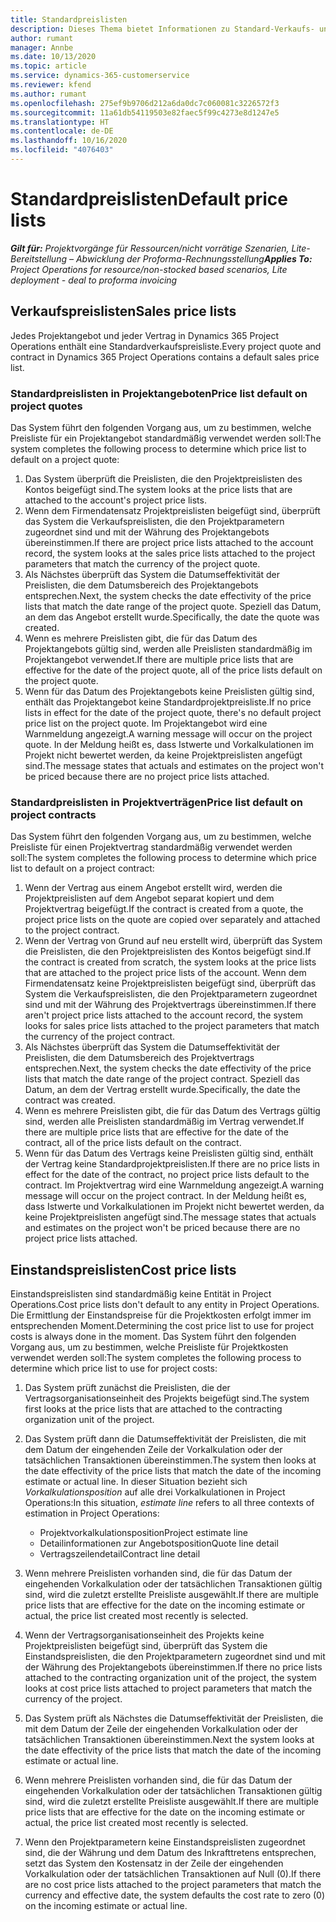 ```yaml
---
title: Standardpreislisten
description: Dieses Thema bietet Informationen zu Standard-Verkaufs- und Einstandspreislisten in Project Operations.
author: rumant
manager: Annbe
ms.date: 10/13/2020
ms.topic: article
ms.service: dynamics-365-customerservice
ms.reviewer: kfend
ms.author: rumant
ms.openlocfilehash: 275ef9b9706d212a6da0dc7c060081c3226572f3
ms.sourcegitcommit: 11a61db54119503e82faec5f99c4273e8d1247e5
ms.translationtype: HT
ms.contentlocale: de-DE
ms.lasthandoff: 10/16/2020
ms.locfileid: "4076403"
---
```

# <a name="default-price-lists"></a><span data-ttu-id="81e93-103">Standardpreislisten</span><span class="sxs-lookup"><span data-stu-id="81e93-103">Default price lists</span></span>

<span data-ttu-id="81e93-104">_**Gilt für:** Projektvorgänge für Ressourcen/nicht vorrätige Szenarien, Lite-Bereitstellung – Abwicklung der Proforma-Rechnungsstellung_</span><span class="sxs-lookup"><span data-stu-id="81e93-104">_**Applies To:** Project Operations for resource/non-stocked based scenarios, Lite deployment - deal to proforma invoicing_</span></span>

## <a name="sales-price-lists"></a><span data-ttu-id="81e93-105">Verkaufspreislisten</span><span class="sxs-lookup"><span data-stu-id="81e93-105">Sales price lists</span></span>

<span data-ttu-id="81e93-106">Jedes Projektangebot und jeder Vertrag in Dynamics 365 Project Operations enthält eine Standardverkaufspreisliste.</span><span class="sxs-lookup"><span data-stu-id="81e93-106">Every project quote and contract in Dynamics 365 Project Operations contains a default sales price list.</span></span> 

### <a name="price-list-default-on-project-quotes"></a><span data-ttu-id="81e93-107">Standardpreislisten in Projektangeboten</span><span class="sxs-lookup"><span data-stu-id="81e93-107">Price list default on project quotes</span></span>
<span data-ttu-id="81e93-108">Das System führt den folgenden Vorgang aus, um zu bestimmen, welche Preisliste für ein Projektangebot standardmäßig verwendet werden soll:</span><span class="sxs-lookup"><span data-stu-id="81e93-108">The system completes the following process to determine which price list to default on a project quote:</span></span>

1. <span data-ttu-id="81e93-109">Das System überprüft die Preislisten, die den Projektpreislisten des Kontos beigefügt sind.</span><span class="sxs-lookup"><span data-stu-id="81e93-109">The system looks at the price lists that are attached to the account's project price lists.</span></span> 
2. <span data-ttu-id="81e93-110">Wenn dem Firmendatensatz Projektpreislisten beigefügt sind, überprüft das System die Verkaufspreislisten, die den Projektparametern zugeordnet sind und mit der Währung des Projektangebots übereinstimmen.</span><span class="sxs-lookup"><span data-stu-id="81e93-110">If there are project price lists attached to the account record, the system looks at the sales price lists attached to the project parameters that match the currency of the project quote.</span></span>
3. <span data-ttu-id="81e93-111">Als Nächstes überprüft das System die Datumseffektivität der Preislisten, die dem Datumsbereich des Projektangebots entsprechen.</span><span class="sxs-lookup"><span data-stu-id="81e93-111">Next, the system checks the date effectivity of the price lists that match the date range of the project quote.</span></span> <span data-ttu-id="81e93-112">Speziell das Datum, an dem das Angebot erstellt wurde.</span><span class="sxs-lookup"><span data-stu-id="81e93-112">Specifically, the date the quote was created.</span></span>
4. <span data-ttu-id="81e93-113">Wenn es mehrere Preislisten gibt, die für das Datum des Projektangebots gültig sind, werden alle Preislisten standardmäßig im Projektangebot verwendet.</span><span class="sxs-lookup"><span data-stu-id="81e93-113">If there are multiple price lists that are effective for the date of the project quote, all of the price lists default on the project quote.</span></span>
5. <span data-ttu-id="81e93-114">Wenn für das Datum des Projektangebots keine Preislisten gültig sind, enthält das Projektangebot keine Standardprojektpreisliste.</span><span class="sxs-lookup"><span data-stu-id="81e93-114">If no price lists in effect for the date of the project quote, there's no default project price list on the project quote.</span></span> <span data-ttu-id="81e93-115">Im Projektangebot wird eine Warnmeldung angezeigt.</span><span class="sxs-lookup"><span data-stu-id="81e93-115">A warning message will occur on the project quote.</span></span> <span data-ttu-id="81e93-116">In der Meldung heißt es, dass Istwerte und Vorkalkulationen im Projekt nicht bewertet werden, da keine Projektpreislisten angefügt sind.</span><span class="sxs-lookup"><span data-stu-id="81e93-116">The message states that actuals and estimates on the project won't be priced because there are no project price lists attached.</span></span>

### <a name="price-list-default-on-project-contracts"></a><span data-ttu-id="81e93-117">Standardpreislisten in Projektverträgen</span><span class="sxs-lookup"><span data-stu-id="81e93-117">Price list default on project contracts</span></span> 
<span data-ttu-id="81e93-118">Das System führt den folgenden Vorgang aus, um zu bestimmen, welche Preisliste für einen Projektvertrag standardmäßig verwendet werden soll:</span><span class="sxs-lookup"><span data-stu-id="81e93-118">The system completes the following process to determine which price list to default on a project contract:</span></span>

1. <span data-ttu-id="81e93-119">Wenn der Vertrag aus einem Angebot erstellt wird, werden die Projektpreislisten auf dem Angebot separat kopiert und dem Projektvertrag beigefügt.</span><span class="sxs-lookup"><span data-stu-id="81e93-119">If the contract is created from a quote, the project price lists on the quote are copied over separately and attached to the project contract.</span></span>
2. <span data-ttu-id="81e93-120">Wenn der Vertrag von Grund auf neu erstellt wird, überprüft das System die Preislisten, die den Projektpreislisten des Kontos beigefügt sind.</span><span class="sxs-lookup"><span data-stu-id="81e93-120">If the contract is created from scratch, the system looks at the price lists that are attached to the project price lists of the account.</span></span> <span data-ttu-id="81e93-121">Wenn dem Firmendatensatz keine Projektpreislisten beigefügt sind, überprüft das System die Verkaufspreislisten, die den Projektparametern zugeordnet sind und mit der Währung des Projektvertrags übereinstimmen.</span><span class="sxs-lookup"><span data-stu-id="81e93-121">If there aren't project price lists attached to the account record, the system looks for sales price lists attached to the project parameters that match the currency of the project contract.</span></span>
4. <span data-ttu-id="81e93-122">Als Nächstes überprüft das System die Datumseffektivität der Preislisten, die dem Datumsbereich des Projektvertrags entsprechen.</span><span class="sxs-lookup"><span data-stu-id="81e93-122">Next, the system checks the date effectivity of the price lists that match the date range of the project contract.</span></span> <span data-ttu-id="81e93-123">Speziell das Datum, an dem der Vertrag erstellt wurde.</span><span class="sxs-lookup"><span data-stu-id="81e93-123">Specifically, the date the contract was created.</span></span>
5. <span data-ttu-id="81e93-124">Wenn es mehrere Preislisten gibt, die für das Datum des Vertrags gültig sind, werden alle Preislisten standardmäßig im Vertrag verwendet.</span><span class="sxs-lookup"><span data-stu-id="81e93-124">If there are multiple price lists that are effective for the date of the contract, all of the price lists default on the contract.</span></span>
6. <span data-ttu-id="81e93-125">Wenn für das Datum des Vertrags keine Preislisten gültig sind, enthält der Vertrag keine Standardprojektpreislisten.</span><span class="sxs-lookup"><span data-stu-id="81e93-125">If there are no price lists in effect for the date of the contract, no project price lists default to the contract.</span></span> <span data-ttu-id="81e93-126">Im Projektvertrag wird eine Warnmeldung angezeigt.</span><span class="sxs-lookup"><span data-stu-id="81e93-126">A warning message will occur on the project contract.</span></span> <span data-ttu-id="81e93-127">In der Meldung heißt es, dass Istwerte und Vorkalkulationen im Projekt nicht bewertet werden, da keine Projektpreislisten angefügt sind.</span><span class="sxs-lookup"><span data-stu-id="81e93-127">The message states that actuals and estimates on the project won't be priced because there are no project price lists attached.</span></span>

## <a name="cost-price-lists"></a><span data-ttu-id="81e93-128">Einstandspreislisten</span><span class="sxs-lookup"><span data-stu-id="81e93-128">Cost price lists</span></span>

<span data-ttu-id="81e93-129">Einstandspreislisten sind standardmäßig keine Entität in Project Operations.</span><span class="sxs-lookup"><span data-stu-id="81e93-129">Cost price lists don't default to any entity in Project Operations.</span></span> <span data-ttu-id="81e93-130">Die Ermittlung der Einstandspreise für die Projektkosten erfolgt immer im entsprechenden Moment.</span><span class="sxs-lookup"><span data-stu-id="81e93-130">Determining the cost price list to use for project costs is always done in the moment.</span></span> <span data-ttu-id="81e93-131">Das System führt den folgenden Vorgang aus, um zu bestimmen, welche Preisliste für Projektkosten verwendet werden soll:</span><span class="sxs-lookup"><span data-stu-id="81e93-131">The system completes the following process to determine which price list to use for project costs:</span></span>

1. <span data-ttu-id="81e93-132">Das System prüft zunächst die Preislisten, die der Vertragsorganisationseinheit des Projekts beigefügt sind.</span><span class="sxs-lookup"><span data-stu-id="81e93-132">The system first looks at the price lists that are attached to the contracting organization unit of the project.</span></span>
2. <span data-ttu-id="81e93-133">Das System prüft dann die Datumseffektivität der Preislisten, die mit dem Datum der eingehenden Zeile der Vorkalkulation oder der tatsächlichen Transaktionen übereinstimmen.</span><span class="sxs-lookup"><span data-stu-id="81e93-133">The system then looks at the date effectivity of the price lists that match the date of the incoming estimate or actual line.</span></span> <span data-ttu-id="81e93-134">In dieser Situation bezieht sich *Vorkalkulationsposition* auf alle drei Vorkalkulationen in Project Operations:</span><span class="sxs-lookup"><span data-stu-id="81e93-134">In this situation, *estimate line* refers to all three contexts of estimation in Project Operations:</span></span>

    - <span data-ttu-id="81e93-135">Projektvorkalkulationsposition</span><span class="sxs-lookup"><span data-stu-id="81e93-135">Project estimate line</span></span>
    - <span data-ttu-id="81e93-136">Detailinformationen zur Angebotsposition</span><span class="sxs-lookup"><span data-stu-id="81e93-136">Quote line detail</span></span>
    - <span data-ttu-id="81e93-137">Vertragszeilendetail</span><span class="sxs-lookup"><span data-stu-id="81e93-137">Contract line detail</span></span>
  
3. <span data-ttu-id="81e93-138">Wenn mehrere Preislisten vorhanden sind, die für das Datum der eingehenden Vorkalkulation oder der tatsächlichen Transaktionen gültig sind, wird die zuletzt erstellte Preisliste ausgewählt.</span><span class="sxs-lookup"><span data-stu-id="81e93-138">If there are multiple price lists that are effective for the date on the incoming estimate or actual, the price list created most recently is selected.</span></span>
4. <span data-ttu-id="81e93-139">Wenn der Vertragsorganisationseinheit des Projekts keine Projektpreislisten beigefügt sind, überprüft das System die Einstandspreislisten, die den Projektparametern zugeordnet sind und mit der Währung des Projektangebots übereinstimmen.</span><span class="sxs-lookup"><span data-stu-id="81e93-139">If there no price lists attached to the contracting organization unit of the project, the system looks at cost price lists attached to project parameters that match the currency of the project.</span></span>
5. <span data-ttu-id="81e93-140">Das System prüft als Nächstes die Datumseffektivität der Preislisten, die mit dem Datum der Zeile der eingehenden Vorkalkulation oder der tatsächlichen Transaktionen übereinstimmen.</span><span class="sxs-lookup"><span data-stu-id="81e93-140">Next the system looks at the date effectivity of the price lists that match the date of the incoming estimate or actual line.</span></span> 
6. <span data-ttu-id="81e93-141">Wenn mehrere Preislisten vorhanden sind, die für das Datum der eingehenden Vorkalkulation oder der tatsächlichen Transaktionen gültig sind, wird die zuletzt erstellte Preisliste ausgewählt.</span><span class="sxs-lookup"><span data-stu-id="81e93-141">If there are multiple price lists that are effective for the date on the incoming estimate or actual, the price list created most recently is selected.</span></span>
7. <span data-ttu-id="81e93-142">Wenn den Projektparametern keine Einstandspreislisten zugeordnet sind, die der Währung und dem Datum des Inkrafttretens entsprechen, setzt das System den Kostensatz in der Zeile der eingehenden Vorkalkulation oder der tatsächlichen Transaktionen auf Null (0).</span><span class="sxs-lookup"><span data-stu-id="81e93-142">If there are no cost price lists attached to the project parameters that match the currency and effective date, the system defaults the cost rate to zero (0) on the incoming estimate or actual line.</span></span>
